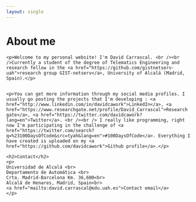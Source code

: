 ```yaml
---
layout: single
---
```


<div class="home">
    <h1>About me</h1>
    
    <p>Welcome to my personal website! I'm David Carrascal. <br /><br />Currently a student of the degree of Telematics Engineering and research fellow in the <a href="https://github.com/gistnetserv-uah">research group GIST-netserv</a>, University of Alcalá (Madrid, Spain).</p>


    <p>You can get more information through my social media profiles. I usually go posting the projects that I'm developing : <a href="http://www.linkedin.com/in/davidcawork">LinkedIn</a>, <a href="https://www.researchgate.net/profile/David_Carrascal">Research gate</a>, <a href="https://twitter.com/davidcawork?lang=en">Twitter</a>. <br /><br /> I really like programming, right now I'm participating in the challenge of <a href="https://twitter.com/search?q=%23100DaysOfCode&src=tyah&lang=en">#100DaysOfCode</a>. Everything I have created is uploaded on my <a href="https://github.com/davidcawork">Github profile</a>.</p>

    <h2>Contact</h2>
    <p>
    Universidad de Alcalá <br>
    Departamento de Automática <br>
    Crta. Madrid-Barcelona Km. 36,600<br>
    Alcalá de Henares, Madrid, Spain<br>
    <a href="mailto:david.carrascal@edu.uah.es">Contact email</a>
    </p>
</div>
